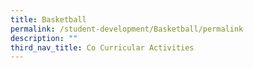 ```yaml
---
title: Basketball
permalink: /student-development/Basketball/permalink
description: ""
third_nav_title: Co Curricular Activities
---
```

